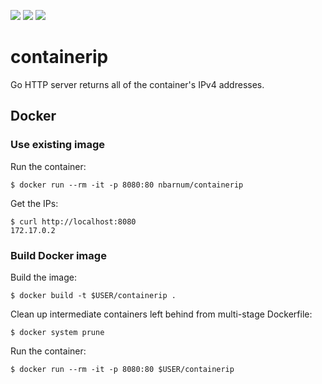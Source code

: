 [![](https://images.microbadger.com/badges/image/nbarnum/containerip.svg)](https://microbadger.com/images/nbarnum/containerip "Get your own image badge on microbadger.com") [![](https://images.microbadger.com/badges/version/nbarnum/containerip.svg)](https://microbadger.com/images/nbarnum/containerip "Get your own version badge on microbadger.com") [![](https://images.microbadger.com/badges/commit/nbarnum/containerip.svg)](https://microbadger.com/images/nbarnum/containerip "Get your own commit badge on microbadger.com")

# containerip

Go HTTP server returns all of the container's IPv4 addresses.

## Docker

### Use existing image

Run the container:

```
$ docker run --rm -it -p 8080:80 nbarnum/containerip
```

Get the IPs:

```
$ curl http://localhost:8080
172.17.0.2
```

### Build Docker image

Build the image:

```
$ docker build -t $USER/containerip .
```

Clean up intermediate containers left behind from multi-stage Dockerfile:

```
$ docker system prune
```

Run the container:

```
$ docker run --rm -it -p 8080:80 $USER/containerip
```
